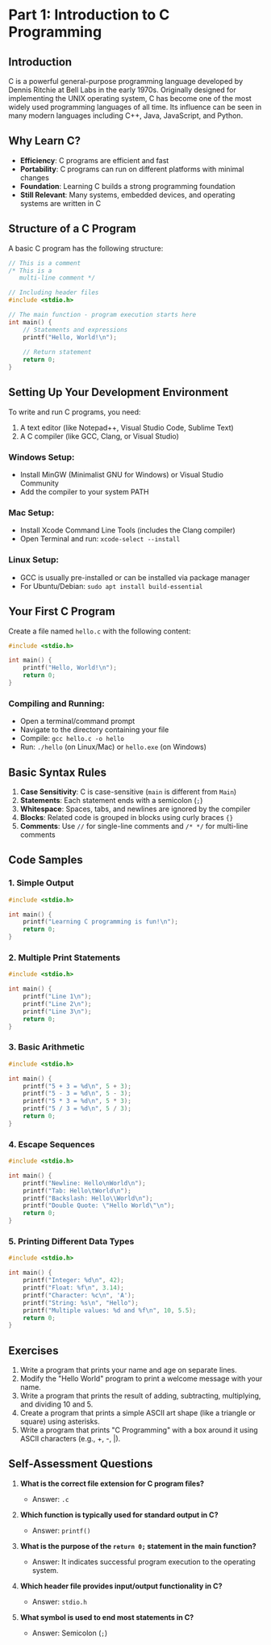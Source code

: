 # Part 1: Introduction to C Programming

## Introduction
C is a powerful general-purpose programming language developed by Dennis Ritchie at Bell Labs in the early 1970s. Originally designed for implementing the UNIX operating system, C has become one of the most widely used programming languages of all time. Its influence can be seen in many modern languages including C++, Java, JavaScript, and Python.

## Why Learn C?
- **Efficiency**: C programs are efficient and fast
- **Portability**: C programs can run on different platforms with minimal changes
- **Foundation**: Learning C builds a strong programming foundation
- **Still Relevant**: Many systems, embedded devices, and operating systems are written in C

## Structure of a C Program

A basic C program has the following structure:

```c
// This is a comment
/* This is a 
   multi-line comment */

// Including header files
#include <stdio.h>

// The main function - program execution starts here
int main() {
    // Statements and expressions
    printf("Hello, World!\n");
    
    // Return statement
    return 0;
}
```

## Setting Up Your Development Environment

To write and run C programs, you need:
1. A text editor (like Notepad++, Visual Studio Code, Sublime Text)
2. A C compiler (like GCC, Clang, or Visual Studio)

### Windows Setup:
- Install MinGW (Minimalist GNU for Windows) or Visual Studio Community
- Add the compiler to your system PATH

### Mac Setup:
- Install Xcode Command Line Tools (includes the Clang compiler)
- Open Terminal and run: `xcode-select --install`

### Linux Setup:
- GCC is usually pre-installed or can be installed via package manager
- For Ubuntu/Debian: `sudo apt install build-essential`

## Your First C Program

Create a file named `hello.c` with the following content:

```c
#include <stdio.h>

int main() {
    printf("Hello, World!\n");
    return 0;
}
```

### Compiling and Running:
- Open a terminal/command prompt
- Navigate to the directory containing your file
- Compile: `gcc hello.c -o hello`
- Run: `./hello` (on Linux/Mac) or `hello.exe` (on Windows)

## Basic Syntax Rules

1. **Case Sensitivity**: C is case-sensitive (`main` is different from `Main`)
2. **Statements**: Each statement ends with a semicolon (`;`)
3. **Whitespace**: Spaces, tabs, and newlines are ignored by the compiler
4. **Blocks**: Related code is grouped in blocks using curly braces `{}`
5. **Comments**: Use `//` for single-line comments and `/* */` for multi-line comments

## Code Samples

### 1. Simple Output
```c
#include <stdio.h>

int main() {
    printf("Learning C programming is fun!\n");
    return 0;
}
```

### 2. Multiple Print Statements
```c
#include <stdio.h>

int main() {
    printf("Line 1\n");
    printf("Line 2\n");
    printf("Line 3\n");
    return 0;
}
```

### 3. Basic Arithmetic
```c
#include <stdio.h>

int main() {
    printf("5 + 3 = %d\n", 5 + 3);
    printf("5 - 3 = %d\n", 5 - 3);
    printf("5 * 3 = %d\n", 5 * 3);
    printf("5 / 3 = %d\n", 5 / 3);
    return 0;
}
```

### 4. Escape Sequences
```c
#include <stdio.h>

int main() {
    printf("Newline: Hello\nWorld\n");
    printf("Tab: Hello\tWorld\n");
    printf("Backslash: Hello\\World\n");
    printf("Double Quote: \"Hello World\"\n");
    return 0;
}
```

### 5. Printing Different Data Types
```c
#include <stdio.h>

int main() {
    printf("Integer: %d\n", 42);
    printf("Float: %f\n", 3.14);
    printf("Character: %c\n", 'A');
    printf("String: %s\n", "Hello");
    printf("Multiple values: %d and %f\n", 10, 5.5);
    return 0;
}
```

## Exercises

1. Write a program that prints your name and age on separate lines.
2. Modify the "Hello World" program to print a welcome message with your name.
3. Write a program that prints the result of adding, subtracting, multiplying, and dividing 10 and 5.
4. Create a program that prints a simple ASCII art shape (like a triangle or square) using asterisks.
5. Write a program that prints "C Programming" with a box around it using ASCII characters (e.g., +, -, |).

## Self-Assessment Questions

1. **What is the correct file extension for C program files?**
   - Answer: `.c`

2. **Which function is typically used for standard output in C?**
   - Answer: `printf()`

3. **What is the purpose of the `return 0;` statement in the main function?**
   - Answer: It indicates successful program execution to the operating system.

4. **Which header file provides input/output functionality in C?**
   - Answer: `stdio.h`

5. **What symbol is used to end most statements in C?**
   - Answer: Semicolon (`;`)
